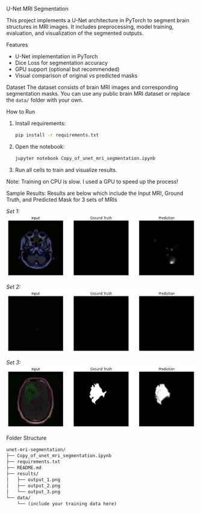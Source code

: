 U-Net MRI Segmentation

This project implements a U-Net architecture in PyTorch to segment brain structures in MRI images. It includes preprocessing, model training, evaluation, and visualization of the segmented outputs.

Features
- U-Net implementation in PyTorch
- Dice Loss for segmentation accuracy
- GPU support (optional but recommended)
- Visual comparison of original vs predicted masks

Dataset
The dataset consists of brain MRI images and corresponding segmentation masks. You can use any public brain MRI dataset or replace the `data/` folder with your own.

How to Run
1. Install requirements:
    ```bash
    pip install -r requirements.txt
    ```
2. Open the notebook:
    ```bash
    jupyter notebook Copy_of_unet_mri_segmentation.ipynb
    ```
3. Run all cells to train and visualize results.

Note: Training on CPU is slow. I used a GPU to speed up the process!

Sample Results:
Results are below which include the Input MRI, Ground Truth, and Predicted Mask for 3 sets of MRIs

*Set 1:*
![](output_1.png)

*Set 2:*  
![](output_2.png)

*Set 3:*  
![](output_3.png)


Folder Structure
```
unet-mri-segmentation/
├── Copy_of_unet_mri_segmentation.ipynb
├── requirements.txt
├── README.md
├── results/
│   ├── output_1.png
│   ├── output_2.png
│   └── output_3.png
└── data/
    └── (include your training data here)
```
